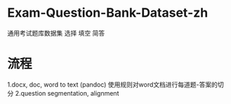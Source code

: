 # Exam-Question-Bank-Dataset-zh
通用考试题库数据集  选择 填空 简答
# 流程
1.docx, doc, word to text (pandoc)  使用规则对word文档进行每道题-答案的切分
2.question segmentation, alignment
